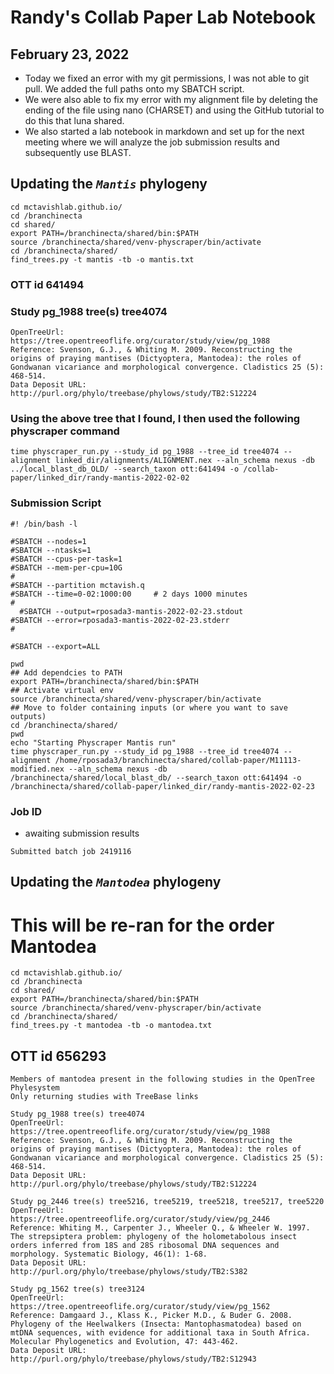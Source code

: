 # Randy's Collab Paper Lab Notebook

## February 23, 2022

- Today we fixed an error with my git permissions, I was not able to git pull. We added the full paths onto my SBATCH script.
- We were also able to fix my error with my alignment file by deleting the ending of the file using nano (CHARSET) and using the GitHub tutorial to do this that luna shared.
- We also started a lab notebook in markdown and set up for the next meeting where we will analyze the job submission results and subsequently use BLAST.

## Updating the _`Mantis`_ phylogeny

```
cd mctavishlab.github.io/
cd /branchinecta
cd shared/
export PATH=/branchinecta/shared/bin:$PATH
source /branchinecta/shared/venv-physcraper/bin/activate
cd /branchinecta/shared/
find_trees.py -t mantis -tb -o mantis.txt
```
### OTT id 641494

### Study pg_1988 tree(s) tree4074

```
OpenTreeUrl: https://tree.opentreeoflife.org/curator/study/view/pg_1988
Reference: Svenson, G.J., & Whiting M. 2009. Reconstructing the origins of praying mantises (Dictyoptera, Mantodea): the roles of Gondwanan vicariance and morphological convergence. Cladistics 25 (5): 468-514.
Data Deposit URL: http://purl.org/phylo/treebase/phylows/study/TB2:S12224
``` 
### Using the above tree that I found, I then used the following physcraper command

```
time physcraper_run.py --study_id pg_1988 --tree_id tree4074 --alignment linked_dir/alignments/ALIGNMENT.nex --aln_schema nexus -db ../local_blast_db_OLD/ --search_taxon ott:641494 -o /collab-paper/linked_dir/randy-mantis-2022-02-02
```
### Submission Script

```
#! /bin/bash -l

#SBATCH --nodes=1
#SBATCH --ntasks=1
#SBATCH --cpus-per-task=1
#SBATCH --mem-per-cpu=10G
#
#SBATCH --partition mctavish.q
#SBATCH --time=0-02:1000:00     # 2 days 1000 minutes
#
  #SBATCH --output=rposada3-mantis-2022-02-23.stdout
#SBATCH --error=rposada3-mantis-2022-02-23.stderr
#

#SBATCH --export=ALL

pwd
## Add dependcies to PATH
export PATH=/branchinecta/shared/bin:$PATH
## Activate virtual env
source /branchinecta/shared/venv-physcraper/bin/activate
## Move to folder containing inputs (or where you want to save outputs)
cd /branchinecta/shared/
pwd
echo "Starting Physcraper Mantis run"
time physcraper_run.py --study_id pg_1988 --tree_id tree4074 --alignment /home/rposada3/branchinecta/shared/collab-paper/M11113-modified.nex --aln_schema nexus -db /branchinecta/shared/local_blast_db/ --search_taxon ott:641494 -o /branchinecta/shared/collab-paper/linked_dir/randy-mantis-2022-02-23
```
### Job ID

- awaiting submission results
```
Submitted batch job 2419116
```

## Updating the _`Mantodea`_ phylogeny
# This will be re-ran for the order Mantodea

```
cd mctavishlab.github.io/
cd /branchinecta
cd shared/
export PATH=/branchinecta/shared/bin:$PATH
source /branchinecta/shared/venv-physcraper/bin/activate
cd /branchinecta/shared/
find_trees.py -t mantodea -tb -o mantodea.txt
```
## OTT id 656293

```
Members of mantodea present in the following studies in the OpenTree Phylesystem
Only returning studies with TreeBase links

Study pg_1988 tree(s) tree4074
OpenTreeUrl: https://tree.opentreeoflife.org/curator/study/view/pg_1988
Reference: Svenson, G.J., & Whiting M. 2009. Reconstructing the origins of praying mantises (Dictyoptera, Mantodea): the roles of Gondwanan vicariance and morphological convergence. Cladistics 25 (5): 468-514.
Data Deposit URL: http://purl.org/phylo/treebase/phylows/study/TB2:S12224

Study pg_2446 tree(s) tree5216, tree5219, tree5218, tree5217, tree5220
OpenTreeUrl: https://tree.opentreeoflife.org/curator/study/view/pg_2446
Reference: Whiting M., Carpenter J., Wheeler Q., & Wheeler W. 1997. The strepsiptera problem: phylogeny of the holometabolous insect orders inferred from 18S and 28S ribosomal DNA sequences and morphology. Systematic Biology, 46(1): 1-68.
Data Deposit URL: http://purl.org/phylo/treebase/phylows/study/TB2:S382

Study pg_1562 tree(s) tree3124
OpenTreeUrl: https://tree.opentreeoflife.org/curator/study/view/pg_1562
Reference: Damgaard J., Klass K., Picker M.D., & Buder G. 2008. Phylogeny of the Heelwalkers (Insecta: Mantophasmatodea) based on mtDNA sequences, with evidence for additional taxa in South Africa. Molecular Phylogenetics and Evolution, 47: 443-462.
Data Deposit URL: http://purl.org/phylo/treebase/phylows/study/TB2:S12943
```
